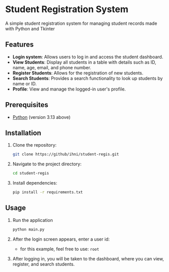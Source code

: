 # Student Registration System
A simple student registration system for managing student records made with Python and Tkinter

## Features
- **Login system**: Allows users to log in and access the student dashboard.
- **View Students**: Display all students in a table with details such as ID, name, age, email, and phone number.
- **Register Students**: Allows for the registration of new students.
- **Search Students**: Provides a search functionality to look up students by name or ID.
- **Profile**: View and manage the logged-in user's profile.

## Prerequisites
- [Python](https://www.python.org/downloads/) (version 3.13 above)

## Installation

1. Clone the repository:
    ```bash
    git clone https://github/ihni/student-regis.git
    ```

2. Navigate to the project directory:
    ```bash
    cd student-regis
    ```
3. Install dependencies:
    ```bash
    pip install -r requirements.txt

## Usage
1. Run the application
    ```bash
    python main.py
    ```
2. After the login screen appears, enter a user id:
    - for this example, feel free to use: `root`

3. After logging in, you will be taken to the dashboard, where you can view, register, and search students.